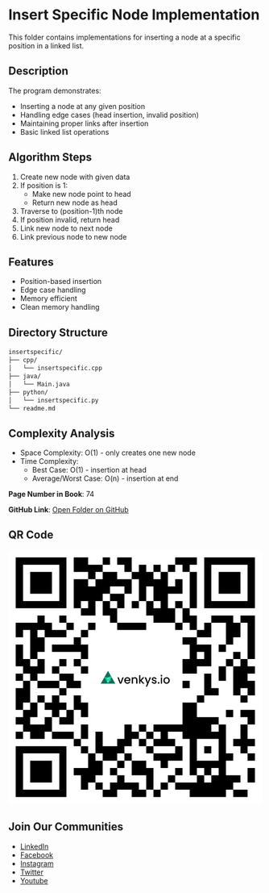 # Insert Specific Node Implementation

This folder contains implementations for inserting a node at a specific position in a linked list.

## Description
The program demonstrates:
- Inserting a node at any given position
- Handling edge cases (head insertion, invalid position)
- Maintaining proper links after insertion
- Basic linked list operations

## Algorithm Steps
1. Create new node with given data
2. If position is 1:
   - Make new node point to head
   - Return new node as head
3. Traverse to (position-1)th node
4. If position invalid, return head
5. Link new node to next node
6. Link previous node to new node

## Features
- Position-based insertion
- Edge case handling
- Memory efficient
- Clean memory handling

## Directory Structure
```
insertspecific/
├── cpp/
│   └── insertspecific.cpp
├── java/
│   └── Main.java
├── python/
│   └── insertspecific.py
└── readme.md
```

## Complexity Analysis
- Space Complexity: O(1) - only creates one new node
- Time Complexity:
  - Best Case: O(1) - insertion at head
  - Average/Worst Case: O(n) - insertion at end

**Page Number in Book**: 74

**GitHub Link**: [Open Folder on GitHub](https://github.com/venkys-media/Venky_on_Datastructures/tree/main/LinkedList/insertspecific)

## QR Code
![QR Code](./insertspecific.png)

## Join Our Communities
- [LinkedIn](https://www.linkedin.com/company/venkysio)
- [Facebook](https://www.facebook.com/venkysio)
- [Instagram](https://www.instagram.com/venkys.io)
- [Twitter](https://twitter.com/iovenkys)
- [Youtube](https://www.youtube.com/@venkysio)
